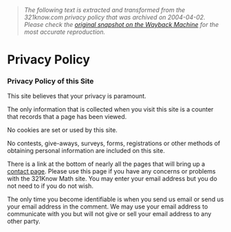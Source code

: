 > *The following text is extracted and transformed from the 321know.com privacy policy that was archived on 2004-04-02. Please check the [original snapshot on the Wayback Machine](https://web.archive.org/web/20040402115455id_/http%3A//www.321know.com/prpg.htm) for the most accurate reproduction.*

# Privacy Policy

### Privacy Policy of this Site

This site believes that your privacy is paramount. 

The only information that is collected when you visit this site is a counter that records that a page has been viewed. 

No cookies are set or used by this site. 

No contests, give-aways, surveys, forms, registrations or other methods of obtaining personal information are included on this site. 

There is a link at the bottom of nearly all the pages that will bring up a [contact page](https://web.archive.org/web/20040402115455id_/http%3A//www.321know.com/fb.htm). Please use this page if you have any concerns or problems with the 321Know Math site. You may enter your email address but you do not need to if you do not wish. 

The only time you become identifiable is when you send us email or send us your email address in the comment. We may use your email address to communicate with you but will not give or sell your email address to any other party. 
